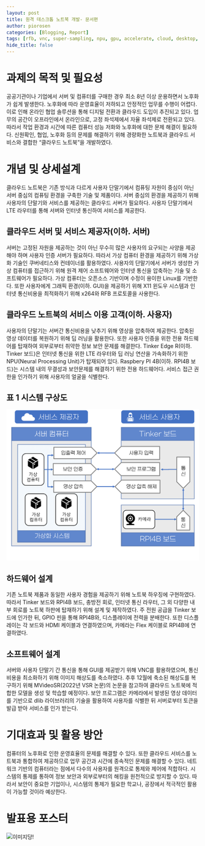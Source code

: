 ```yaml
---
layout: post
title: 원격 데스크톱 노트북 개발- 문서편
author: piorosen
categories: [Blogging, Report]
tags: [rfb, vnc, super-sampling, npu, gpu, accelerate, cloud, desktop, tinker-edge-r, rpi4b]
hide_title: false
---
```


# 과제의 목적 및 필요성
공공기관이나 기업에서 서버 및 컴퓨터를 구매한 경우 최소 8년 이상 운용하면서 노후화가 쉽게 발생한다. 노후화에 따라 운영효율이 저하되고 안정적인 업무를 수행이 어렵다. 이로 인해 온라인 협업 솔루션을 통해 디지털 전환과 클라우드 도입이 추진되고 있다.
업무의 공간이 오프라인에서 온라인으로, 고정 좌석제에서 자율 좌석제로 전환되고 있다. 따라서 작업 환경과 시간에 따른 컴퓨터 성능 저화와 노후화에 대한 문제 해결이 필요하다. 신원확인, 협업, 노후화 등의 문제를  해결하기 위해 경량화한 노트북과 클라우드 서비스와 결합한 “클라우드 노트북”을 개발하였다.

# 개념 및 상세설계
클라우드 노트북은 기존 방식과 다르게 사용자 단말기에서 컴퓨팅 자원이 중심이 아닌 서버 중심의 컴퓨팅 환경을 구축한 기술 및 제품이다. 서버 중심의 환경을 제공하기 위해 사용자의 단말기와 서비스를 제공하는 클라우드 서버가 필요하다. 사용자 단말기에서 LTE 라우터를 통해 서버와 인터넷 통신하여 서비스를 제공한다.

## 클라우드 서버 및 서비스 제공자(이하. 서버)
서버는 고정된 자원을 제공하는 것이 아닌 무수히 많은 사용자의 요구되는 사양을 제공해야 하며 사용자 인증 서버가 필요하다. 따라서 가상 컴퓨터 환경을 제공하기 위해 가상화 기술인 쿠버네티스와 컨테이너를 활용하였다.
  사용자의 단말기에서 서버가 생성한 가상 컴퓨터를 접근하기 위해 원격 제어 소프트웨어와 인터넷 통신을 압축하는 기술 및 소프트웨어가 필요하다. 가상 컴퓨터는 오픈소스 기반이며 수정이 용이한 Linux를 기반한다. 또한 사용자에게 그래픽 환경(이하. GUI)을 제공하기 위해 X11 윈도우 시스템과 인터넷 통신비용을 최적화하기 위해 x264와 RFB 프로토콜을 사용한다.

## 클라우드 노트북의 서비스 이용 고객(이하. 사용자)
  사용자의 단말기는 서버간 통신비용을 낮추기 위해 영상을 압축하여 제공한다. 압축된 영상 데이터를 복원하기 위해 딥 러닝을 활용한다. 또한 사용자 인증을 위한 전용 하드웨어를 탑재하여 외부로부터 취약한 정보 보안 문제를 해결한다.
 Tinker Edge R(이하. Tinker 보드)은 인터넷 통신을 위한 LTE 라우터와 딥 러닝 연산을 가속화하기 위한 NPU(Neural Processing Unit)가 탑재되어 있다. 
 Raspbery PI 4B(이하. RPI4B 보드)는 시스템 내의 무결성과 보안문제를 해결하기 위한 전용 하드웨어다. 서비스 접근 권한을 인가하기 위해 사용자의 얼굴을 식별한다.

## 표 1 시스템 구상도
![이미지당!](/assets/img/post/2022-11-28-system-architecture.png)


## 하드웨어 설계
기존 노트북 제품과 동일한 사용자 경험을 제공하기 위해 노트북 하우징에 구현하였다. 따라서 Tinker 보드와 RPI4B 보드, 충방전 회로, 인터넷 통신 라우터, 그 외 다양한 내부 회로를 노트북 하판에 탑재하기 위해 설계 및 제작하였다.
주 전원 공급을 Tinker 보드에 인가한 뒤, GPIO 핀을 통해 RPI4B와, 디스플레이에 전력을 분배한다. 또한 디스플레이는 각 보드와 HDMI 케이블과 연결하였으며, 카메라는 Flex 케이블로 RPI4B에 연결하였다.

## 소프트웨어 설계
 서버와 사용자 단말기 간 통신을 통해 GUI를 제공받기 위해 VNC를 활용하였으며, 통신비용을 최소화하기 위해 이미지 해상도를 축소하였다. 추후 12월에 축소된 해상도를 복구하기 위해 MVideoSR(2022년 VSR 논문)의 논문을 참고하여 클라우드 노트북에 적합한 모델을 생성 및 학습할 예정이다.
보안 프로그램은 카메라에서 발생된 영상 데이터를 기반으로 dlib 라이브러리의 기술을 활용하여 사용자를 식별한 뒤 서버로부터 토큰을 발급 받아 서비스를 인가 받는다.

# 기대효과 및 활용 방안  
컴퓨터의 노후화로 인한 운영효율의 문제를 해결할 수 있다. 또한 클라우드 서비스를 노트북과 통합하여 제공하므로 업무 공간과 시간에 종속적인 문제를 해결할 수 있다.
네트워크 기반의 컴퓨터라는 점에서 다수의 사용자를 원격으로 통제와 제어에 적합하다. 시스템의 통제를 통하여 정보 보안과 외부로부터의 해킹을 원천적으로 방지할 수 있다.  따라서 보안이 중요한 기업이나, 시스템의 통제가 필요한 학교나, 공장에서 적극적인 활용이 가능할 것이라 예상한다.

# 발표용 포스터

![이미지당!](/assets/img/post/2022-11-28-posts.png)
